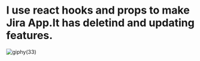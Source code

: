 # I use react hooks and props to make Jira App.It has deletind and updating features.
![giphy(33)](https://github.com/Bahadir-Uysal/Task/assets/149229956/3946bf84-473c-44b5-b20b-e3b92ddccebb)
